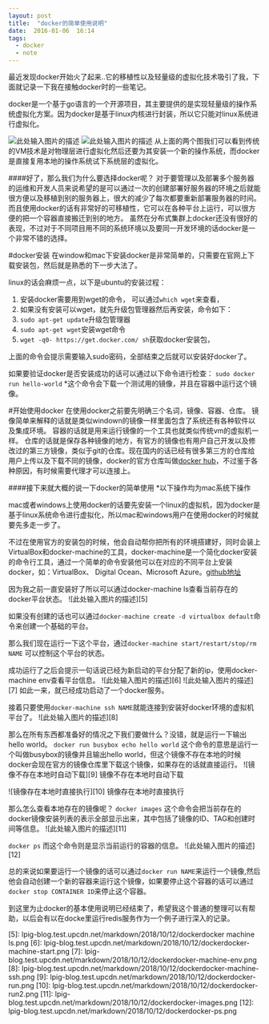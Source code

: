 ```yaml
---
layout: post
title:  "docker的简单使用说明"
date:  2016-01-06  16:14
tags:
  - docker
  - note
---
```


最近发现docker开始火了起来..它的移植性以及轻量级的虚拟化技术吸引了我，下面就记录一下我在接触docker时的一些笔记。

docker是一个基于go语言的一个开源项目，其主要提供的是实现轻量级的操作系统虚拟化方案。因为docker是基于linux内核进行封装，所以它只能对linux系统进行虚拟化。

![此处输入图片的描述][1]
![此处输入图片的描述][2]
从上面的两个图我们可以看到传统的VM技术是对物理层进行虚拟化然后还要为其安装一个新的操作系统，而docker是直接复用本地的操作系统试下系统层的虚拟化。

####好了，那么我们为什么要选择docker呢？
对于要管理以及部署多个服务器的运维和开发人员来说希望的是可以通过一次的创建部署好服务器的环境之后就能很方便以及移植到别的服务器上，很大的减少了每次都要重新部署服务器的时间。
而且使用docker的话有非常好的可移植性，它可以在各种平台上运行，可以很方便的把一个容器直接搬迁到别的地方。
虽然在分布式集群上docker还没有很好的表现，不过对于不同项目用不同的系统环境以及要同一开发环境的话docker是一个非常不错的选择。

#docker安装
在window和mac下安装docker是非常简单的，只需要在官网上下载安装包，然后就是熟悉的下一步大法了。

linux的话会麻烦一点，以下是ubuntu的安装过程：

 1. 安装docker需要用到wget的命令， 可以通过`which wget`来查看，
 2. 如果没有安装可以wget，就先升级包管理器然后再安装，命令如下：
 3. `sudo apt-get update`升级包管理器
 4. `sudo apt-get wget`安装wget命令
 5. `wget -q0- https://get.docker.com/ sh`获取docker安装包，

上面的命令会提示需要输入sudo密码，全部结束之后就可以安装好docker了。

如果要验证docker是否安装成功的话可以通过以下命令进行检查：
`sudo docker run hello-world`
*这个命令会下载一个测试用的镜像，并且在容器中运行这个镜像。

#开始使用docker
在使用docker之前要先明确三个名词，镜像、容器、仓库。
镜像简单来解释的话就是类似windown的镜像一样里面包含了系统还有各种软件以及集成环境。
容器的话就是用来运行镜像的一个工具也就类似传统vm的虚拟机一样。
仓库的话就是保存各种镜像的地方，有官方的镜像也有用户自己开发以及修改过的第三方镜像，类似于git的仓库。现在国内的话已经有很多第三方的仓库给用户上传以及下载不同的镜像，docker的官方仓库叫做[docker hub][3]，不过鉴于各种原因，有时候需要代理才可以连接上。

####接下来就大概的说一下docker的简单使用
*以下操作均为mac系统下操作

mac或者windows上使用docker的话要先安装一个linux的虚拟机，因为docker是基于linux系统命令进行虚拟化，所以mac和windows用户在使用docker的时候就要先多走一步了。

不过在使用官方的安装包的时候，他会自动帮你把所有的环境搭建好，同时会装上VirtualBox和docker-machine的工具，docker-machine是一个简化docker安装的命令行工具，通过一个简单的命令安装他可以在对应的不同平台上安装docker，如：VirtualBox、 Digital Ocean、Microsoft Azure。[github地址][4]

因为我之前一直安装好了所以可以通过docker-machine ls查看当前存在的docker平台状态。
![此处输入图片的描述][5]

如果没有创建的话也可以通过`docker-machine create -d virtualbox default`命令来创建一个基础的平台。

那么我们现在运行一下这个平台，通过`docker-machine start/restart/stop/rm NAME` 可以控制这个平台的状态。

成功运行了之后会提示一句话说已经为新启动的平台分配了新的ip，使用docker-machine env查看平台信息。
![此处输入图片的描述][6]
![此处输入图片的描述][7]
如此一来，就已经成功启动了一个docker服务。

接着只要使用`docker-machine ssh NAME`就能连接到安装好docker环境的虚拟机平台了。
![此处输入图片的描述][8]

那么在所有东西都准备好的情况之下我们要做什么？没错，就是运行一下输出hello world。
`docker run busybox echo hello world`
这个命令的意思是运行一个叫做busybox的镜像并且输出hello world，但这个镜像不存在本地的时候docker会现在官方的镜像仓库里下载这个镜像，如果存在的话就直接运行。
![镜像不存在本地时自动下载][9]
镜像不存在本地时自动下载

![镜像存在本地时直接执行][10]
镜像存在本地时直接执行

那么怎么查看本地存在的镜像呢？
`docker images`
这个命令会把当前存在的docker镜像安装列表的表示全部显示出来，其中包括了镜像的ID、TAG和创建时间等信息。
![此处输入图片的描述][11]

`docker ps`
而这个命令则是显示当前运行的容器的信息。
![此处输入图片的描述][12]

总的来说如果要运行一个镜像的话可以通过`docker run NAME`来运行一个镜像,然后他会自动创建一个新的容器来运行这个镜像，如果要停止这个容器的话可以通过`docker stop CONTAINER ID`来停止这个容器。

到这里为止docker的基本使用说明已经结束了，希望我这个普通的整理可以有帮助，以后会有以在docke里运行redis服务作为一个例子进行深入的记录。

  [1]: lpig-blog.test.upcdn.net/markdown/2018/10/12/virtualization.png
  [2]: lpig-blog.test.upcdn.net/markdown/2018/10/12/docker.png
  [3]: https://hub.docker.com/
  [4]: https://github.com/docker/machine
  [5]: lpig-blog.test.upcdn.net/markdown/2018/10/12/dockerdocker machine ls.png
  [6]: lpig-blog.test.upcdn.net/markdown/2018/10/12/dockerdocker-machine-start.png
  [7]: lpig-blog.test.upcdn.net/markdown/2018/10/12/dockerdocker-machine-env.png
  [8]: lpig-blog.test.upcdn.net/markdown/2018/10/12/dockerdocker-machine-ssh.png
  [9]: lpig-blog.test.upcdn.net/markdown/2018/10/12/dockerdocker-run.png
  [10]: lpig-blog.test.upcdn.net/markdown/2018/10/12/dockerdocker-run2.png
  [11]: lpig-blog.test.upcdn.net/markdown/2018/10/12/dockerdocker-images.png
  [12]: lpig-blog.test.upcdn.net/markdown/2018/10/12/dockerdocker-ps.png
